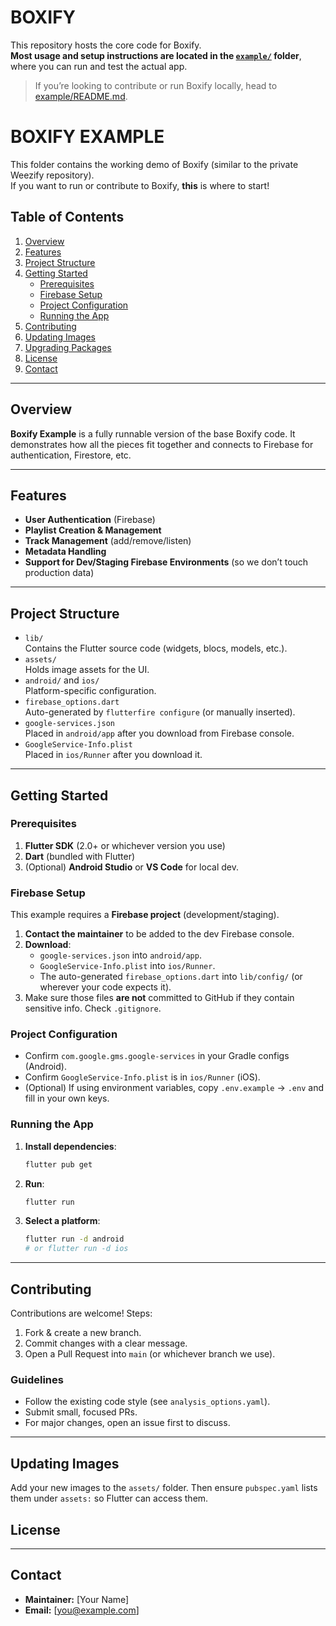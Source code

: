 
  # BOXIFY
  
  This repository hosts the core code for Boxify.  
  **Most usage and setup instructions are located in the [`example/`](example) folder**, where you can run and test the actual app.

  > If you’re looking to contribute or run Boxify locally, head to [example/README.md](example/README.md).

  # BOXIFY EXAMPLE

  This folder contains the working demo of Boxify (similar to the private Weezify repository).  
  If you want to run or contribute to Boxify, **this** is where to start!

  ## Table of Contents
  1. [Overview](#overview)
  2. [Features](#features)
  3. [Project Structure](#project-structure)
  4. [Getting Started](#getting-started)
     - [Prerequisites](#prerequisites)
     - [Firebase Setup](#firebase-setup)
     - [Project Configuration](#project-configuration)
     - [Running the App](#running-the-app)
  5. [Contributing](#contributing)
  6. [Updating Images](#updating-images)
  7. [Upgrading Packages](#upgrading-packages)
  8. [License](#license)
  9. [Contact](#contact)

  ---

  ## Overview
  **Boxify Example** is a fully runnable version of the base Boxify code. It demonstrates how all the pieces fit together and connects to Firebase for authentication, Firestore, etc.

  ---

  ## Features
  - **User Authentication** (Firebase)
  - **Playlist Creation & Management**
  - **Track Management** (add/remove/listen)
  - **Metadata Handling**
  - **Support for Dev/Staging Firebase Environments** (so we don’t touch production data)

  ---

  ## Project Structure
  - `lib/`  
    Contains the Flutter source code (widgets, blocs, models, etc.).
  - `assets/`  
    Holds image assets for the UI.
  - `android/` and `ios/`  
    Platform-specific configuration.
  - `firebase_options.dart`  
    Auto-generated by `flutterfire configure` (or manually inserted).  
  - `google-services.json`  
    Placed in `android/app` after you download from Firebase console.  
  - `GoogleService-Info.plist`  
    Placed in `ios/Runner` after you download it.

  ---

  ## Getting Started

  ### Prerequisites
  1. **Flutter SDK** (2.0+ or whichever version you use)
  2. **Dart** (bundled with Flutter)
  3. (Optional) **Android Studio** or **VS Code** for local dev.

  ### Firebase Setup
  This example requires a **Firebase project** (development/staging).  

  1. **Contact the maintainer** to be added to the dev Firebase console.
  2. **Download**:
     - `google-services.json` into `android/app`.
     - `GoogleService-Info.plist` into `ios/Runner`.
     - The auto-generated `firebase_options.dart` into `lib/config/` (or wherever your code expects it).
  3. Make sure those files **are not** committed to GitHub if they contain sensitive info. Check `.gitignore`.

  ### Project Configuration
  - Confirm `com.google.gms.google-services` in your Gradle configs (Android).
  - Confirm `GoogleService-Info.plist` is in `ios/Runner` (iOS).
  - (Optional) If using environment variables, copy `.env.example` → `.env` and fill in your own keys.

  ### Running the App
  1. **Install dependencies**:
     ```bash
     flutter pub get
     ```
  2. **Run**:
     ```bash
     flutter run
     ```
  3. **Select a platform**:
     ```bash
     flutter run -d android
     # or flutter run -d ios
     ```

  ---

  ## Contributing
  Contributions are welcome! Steps:
  1. Fork & create a new branch.
  2. Commit changes with a clear message.
  3. Open a Pull Request into `main` (or whichever branch we use).

  ### Guidelines
  - Follow the existing code style (see `analysis_options.yaml`).
  - Submit small, focused PRs.
  - For major changes, open an issue first to discuss.

  ---

  ## Updating Images
  Add your new images to the `assets/` folder. Then ensure `pubspec.yaml` lists them under `assets:` so Flutter can access them.


  ## License
  <!-- 
    If you have a specific license, link it here, e.g.:
    [MIT License](LICENSE.md)
  -->

  ---

  ## Contact
  - **Maintainer:** [Your Name]
  - **Email:** [you@example.com]
